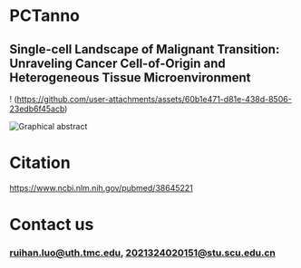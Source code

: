 # PCTanno
## Single-cell Landscape of Malignant Transition: Unraveling Cancer Cell-of-Origin and Heterogeneous Tissue Microenvironment
! (https://github.com/user-attachments/assets/60b1e471-d81e-438d-8506-23edb6f45acb)

<picture>
 <source media="(prefers-color-scheme: dark)" srcset="">
 <source media="(prefers-color-scheme: light)" srcset="">
 <img alt="Graphical abstract" src="YOUR-DEFAULT-IMAGE">
</picture>

# Citation
https://www.ncbi.nlm.nih.gov/pubmed/38645221
### 
# Contact us
### ruihan.luo@uth.tmc.edu, 2021324020151@stu.scu.edu.cn
        
        
        
        
